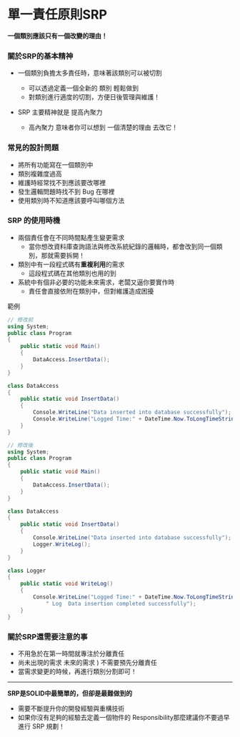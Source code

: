 # 單一責任原則SRP

**一個類別應該只有一個改變的理由！**

### 關於SRP的基本精神

+ 一個類別負擔太多責任時，意味著該類別可以被切割
  + 可以透過定義一個全新的 類別 輕鬆做到
  + 對類別進行適度的切割，方便日後管理與維護！
  
+ SRP 主要精神就是 提高內聚力
  + 高內聚力 意味者你可以想到 一個清楚的理由 去改它！
  
### 常見的設計問題

+ 將所有功能寫在一個類別中
+ 類別複雜度過高
+ 維護時經常找不到應該要改哪裡
+ 發生邏輯問題時找不到 Bug 在哪裡
+ 使用類別時不知道應該要呼叫哪個方法 

### SRP 的使用時機

+ 兩個責任會在不同時間點產生變更需求
  + 當你想改資料庫查詢語法與修改系統紀錄的邏輯時，都會改到同一個類別，那就需要拆開！
+ 類別中有一段程式碼有**重複利用**的需求
  + 這段程式碼在其他類別也用的到
+ 系統中有個非必要的功能未來需求，老闆又逼你要實作時
  + 責任會直接依附在類別中，但對維護造成困擾
  
範例
``` C#
// 修改前
using System;
public class Program
{
	public static void Main()
	{
		DataAccess.InsertData();
	}
}

class DataAccess
{
	public static void InsertData()
	{
		Console.WriteLine("Data inserted into database successfully");
		Console.WriteLine("Logged Time:" + DateTime.Now.ToLongTimeString() + " Log  Data insertion completed successfully");
	}
}

// 修改後
using System;
public class Program
{
	public static void Main()
	{
		DataAccess.InsertData();
	}
}

class DataAccess
{
	public static void InsertData()
	{
		Console.WriteLine("Data inserted into database successfully");
		Logger.WriteLog();
	}
}

class Logger
{
	public static void WriteLog()
	{
		Console.WriteLine("Logged Time:" + DateTime.Now.ToLongTimeString() +
			" Log  Data insertion completed successfully");
	}
}

```

### 關於SRP還需要注意的事

+ 不用急於在第一時間就專注於分離責任
+ 尚未出現的需求 未來的需求 ) 不需要預先分離責任
+ 當需求變更的時候，再進行類別分割即可！

---

**SRP是SOLID中最簡單的，但卻是最難做到的**

+ 需要不斷提升你的開發經驗與重構技術
+ 如果你沒有足夠的經驗去定義一個物件的 Responsibility那麼建議你不要過早進行 SRP 規劃！
